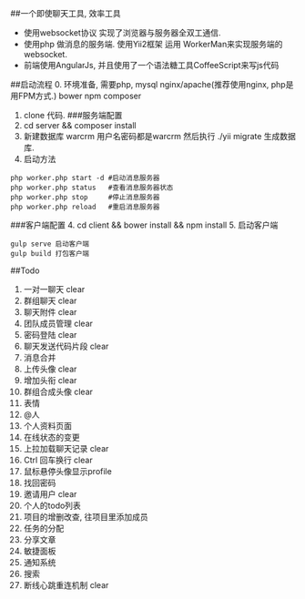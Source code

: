 ##一个即使聊天工具, 效率工具

* 使用websocket协议 实现了浏览器与服务器全双工通信.
* 使用php 做消息的服务端. 使用Yii2框架  运用 WorkerMan来实现服务端的websocket.
* 前端使用AngularJs, 并且使用了一个语法糖工具CoffeeScript来写js代码

##启动流程
0. 环境准备, 需要php, mysql nginx/apache(推荐使用nginx, php是用FPM方式.) bower npm composer
1. clone 代码.
###服务端配置
2. cd server && composer install
3. 新建数据库 warcrm 用户名密码都是warcrm 然后执行 ./yii migrate 生成数据库.
4. 启动方法
```
php worker.php start -d #启动消息服务器
php worker.php status   #查看消息服务器状态
php worker.php stop     #停止消息服务器
php worker.php reload   #重启消息服务器
```
###客户端配置
4. cd client && bower install && npm install
5. 启动客户端 
```
gulp serve 启动客户端
gulp build 打包客户端
```


##Todo

1. 一对一聊天 clear
1. 群组聊天 clear
1. 聊天附件 clear
1. 团队成员管理 clear
1. 密码登陆 clear
1. 聊天发送代码片段 clear
1. 消息合并
1. 上传头像 clear
1. 增加头衔 clear
1. 群组合成头像 clear
1. 表情
1. @人
1. 个人资料页面
1. 在线状态的变更
1. 上拉加载聊天记录 clear
1. Ctrl 回车换行 clear
1. 鼠标悬停头像显示profile
1. 找回密码
1. 邀请用户 clear
1. 个人的todo列表
1. 项目的增删改查, 往项目里添加成员
1. 任务的分配
1. 分享文章
1. 敏捷面板
1. 通知系统
1. 搜索
1. 断线心跳重连机制 clear
